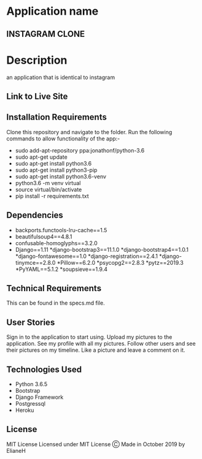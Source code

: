 # Application name

 ## INSTAGRAM CLONE

# Description
an application that is  identical to instagram


## Link to Live Site 

## Installation Requirements
  Clone this repository and navigate to the folder.
  Run the following commands to allow functionality of the app:-
  * sudo add-apt-repository ppa:jonathonf/python-3.6
  * sudo apt-get update
  * sudo apt-get install python3.6
  * sudo apt-get install python3-pip
  * sudo apt-get install python3.6-venv
  * python3.6 -m venv virtual
  * source virtual/bin/activate
  * pip install -r requirements.txt
 

## Dependencies
* backports.functools-lru-cache==1.5
* beautifulsoup4==4.8.1
* confusable-homoglyphs==3.2.0
* Django==1.11
*django-bootstrap3==11.1.0
*django-bootstrap4==1.0.1
*django-fontawesome==1.0
*django-registration==2.4.1
*django-tinymce==2.8.0
*Pillow==6.2.0
*psycopg2==2.8.3
*pytz==2019.3
*PyYAML==5.1.2
*soupsieve==1.9.4
## Technical Requirements
This can be found in the specs.md file.
## User Stories
Sign in to the application to start using.
Upload my pictures to the application.
See my profile with all my pictures.
Follow other users and see their pictures on my timeline.
Like a picture and leave a comment on it.


## Technologies Used
  * Python 3.6.5
  * Bootstrap
  * Django Framework
  * Postgressql
  * Heroku
## License
MIT License
Licensed under MIT License
Ⓒ Made in October 2019 by ElianeH

